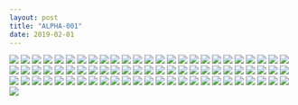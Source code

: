```yaml
---
layout: post
title: "ALPHA-001"
date: 2019-02-01
---
```


![](https://raw.githubusercontent.com/congcongjoy/ModelSpace/master/森萝财团/ALPHA/ALPHA-001/honghuatu.net(1).jpg)
![](https://raw.githubusercontent.com/congcongjoy/ModelSpace/master/森萝财团/ALPHA/ALPHA-001/honghuatu.net(2).jpg)
![](https://raw.githubusercontent.com/congcongjoy/ModelSpace/master/森萝财团/ALPHA/ALPHA-001/honghuatu.net(3).jpg)
![](https://raw.githubusercontent.com/congcongjoy/ModelSpace/master/森萝财团/ALPHA/ALPHA-001/honghuatu.net(4).jpg)
![](https://raw.githubusercontent.com/congcongjoy/ModelSpace/master/森萝财团/ALPHA/ALPHA-001/honghuatu.net(5).jpg)
![](https://raw.githubusercontent.com/congcongjoy/ModelSpace/master/森萝财团/ALPHA/ALPHA-001/honghuatu.net(6).jpg)
![](https://raw.githubusercontent.com/congcongjoy/ModelSpace/master/森萝财团/ALPHA/ALPHA-001/honghuatu.net(7).jpg)
![](https://raw.githubusercontent.com/congcongjoy/ModelSpace/master/森萝财团/ALPHA/ALPHA-001/honghuatu.net(8).jpg)
![](https://raw.githubusercontent.com/congcongjoy/ModelSpace/master/森萝财团/ALPHA/ALPHA-001/honghuatu.net(9).jpg)
![](https://raw.githubusercontent.com/congcongjoy/ModelSpace/master/森萝财团/ALPHA/ALPHA-001/honghuatu.net(10).jpg)
![](https://raw.githubusercontent.com/congcongjoy/ModelSpace/master/森萝财团/ALPHA/ALPHA-001/honghuatu.net(11).jpg)
![](https://raw.githubusercontent.com/congcongjoy/ModelSpace/master/森萝财团/ALPHA/ALPHA-001/honghuatu.net(12).jpg)
![](https://raw.githubusercontent.com/congcongjoy/ModelSpace/master/森萝财团/ALPHA/ALPHA-001/honghuatu.net(13).jpg)
![](https://raw.githubusercontent.com/congcongjoy/ModelSpace/master/森萝财团/ALPHA/ALPHA-001/honghuatu.net(14).jpg)
![](https://raw.githubusercontent.com/congcongjoy/ModelSpace/master/森萝财团/ALPHA/ALPHA-001/honghuatu.net(15).jpg)
![](https://raw.githubusercontent.com/congcongjoy/ModelSpace/master/森萝财团/ALPHA/ALPHA-001/honghuatu.net(16).jpg)
![](https://raw.githubusercontent.com/congcongjoy/ModelSpace/master/森萝财团/ALPHA/ALPHA-001/honghuatu.net(17).jpg)
![](https://raw.githubusercontent.com/congcongjoy/ModelSpace/master/森萝财团/ALPHA/ALPHA-001/honghuatu.net(18).jpg)
![](https://raw.githubusercontent.com/congcongjoy/ModelSpace/master/森萝财团/ALPHA/ALPHA-001/honghuatu.net(19).jpg)
![](https://raw.githubusercontent.com/congcongjoy/ModelSpace/master/森萝财团/ALPHA/ALPHA-001/honghuatu.net(20).jpg)
![](https://raw.githubusercontent.com/congcongjoy/ModelSpace/master/森萝财团/ALPHA/ALPHA-001/honghuatu.net(21).jpg)
![](https://raw.githubusercontent.com/congcongjoy/ModelSpace/master/森萝财团/ALPHA/ALPHA-001/honghuatu.net(22).jpg)
![](https://raw.githubusercontent.com/congcongjoy/ModelSpace/master/森萝财团/ALPHA/ALPHA-001/honghuatu.net(23).jpg)
![](https://raw.githubusercontent.com/congcongjoy/ModelSpace/master/森萝财团/ALPHA/ALPHA-001/honghuatu.net(24).jpg)
![](https://raw.githubusercontent.com/congcongjoy/ModelSpace/master/森萝财团/ALPHA/ALPHA-001/honghuatu.net(25).jpg)
![](https://raw.githubusercontent.com/congcongjoy/ModelSpace/master/森萝财团/ALPHA/ALPHA-001/honghuatu.net(26).jpg)
![](https://raw.githubusercontent.com/congcongjoy/ModelSpace/master/森萝财团/ALPHA/ALPHA-001/honghuatu.net(27).jpg)
![](https://raw.githubusercontent.com/congcongjoy/ModelSpace/master/森萝财团/ALPHA/ALPHA-001/honghuatu.net(28).jpg)
![](https://raw.githubusercontent.com/congcongjoy/ModelSpace/master/森萝财团/ALPHA/ALPHA-001/honghuatu.net(29).jpg)
![](https://raw.githubusercontent.com/congcongjoy/ModelSpace/master/森萝财团/ALPHA/ALPHA-001/honghuatu.net(30).jpg)
![](https://raw.githubusercontent.com/congcongjoy/ModelSpace/master/森萝财团/ALPHA/ALPHA-001/honghuatu.net(31).jpg)
![](https://raw.githubusercontent.com/congcongjoy/ModelSpace/master/森萝财团/ALPHA/ALPHA-001/honghuatu.net(32).jpg)
![](https://raw.githubusercontent.com/congcongjoy/ModelSpace/master/森萝财团/ALPHA/ALPHA-001/honghuatu.net(33).jpg)
![](https://raw.githubusercontent.com/congcongjoy/ModelSpace/master/森萝财团/ALPHA/ALPHA-001/honghuatu.net(34).jpg)
![](https://raw.githubusercontent.com/congcongjoy/ModelSpace/master/森萝财团/ALPHA/ALPHA-001/honghuatu.net(35).jpg)
![](https://raw.githubusercontent.com/congcongjoy/ModelSpace/master/森萝财团/ALPHA/ALPHA-001/honghuatu.net(36).jpg)
![](https://raw.githubusercontent.com/congcongjoy/ModelSpace/master/森萝财团/ALPHA/ALPHA-001/honghuatu.net(37).jpg)
![](https://raw.githubusercontent.com/congcongjoy/ModelSpace/master/森萝财团/ALPHA/ALPHA-001/honghuatu.net(38).jpg)
![](https://raw.githubusercontent.com/congcongjoy/ModelSpace/master/森萝财团/ALPHA/ALPHA-001/honghuatu.net(39).jpg)
![](https://raw.githubusercontent.com/congcongjoy/ModelSpace/master/森萝财团/ALPHA/ALPHA-001/honghuatu.net(40).jpg)
![](https://raw.githubusercontent.com/congcongjoy/ModelSpace/master/森萝财团/ALPHA/ALPHA-001/honghuatu.net(41).jpg)
![](https://raw.githubusercontent.com/congcongjoy/ModelSpace/master/森萝财团/ALPHA/ALPHA-001/honghuatu.net(42).jpg)
![](https://raw.githubusercontent.com/congcongjoy/ModelSpace/master/森萝财团/ALPHA/ALPHA-001/honghuatu.net(43).jpg)
![](https://raw.githubusercontent.com/congcongjoy/ModelSpace/master/森萝财团/ALPHA/ALPHA-001/honghuatu.net(44).jpg)
![](https://raw.githubusercontent.com/congcongjoy/ModelSpace/master/森萝财团/ALPHA/ALPHA-001/honghuatu.net(45).jpg)
![](https://raw.githubusercontent.com/congcongjoy/ModelSpace/master/森萝财团/ALPHA/ALPHA-001/honghuatu.net(46).jpg)
![](https://raw.githubusercontent.com/congcongjoy/ModelSpace/master/森萝财团/ALPHA/ALPHA-001/honghuatu.net(47).jpg)
![](https://raw.githubusercontent.com/congcongjoy/ModelSpace/master/森萝财团/ALPHA/ALPHA-001/honghuatu.net(48).jpg)
![](https://raw.githubusercontent.com/congcongjoy/ModelSpace/master/森萝财团/ALPHA/ALPHA-001/honghuatu.net(49).jpg)
![](https://raw.githubusercontent.com/congcongjoy/ModelSpace/master/森萝财团/ALPHA/ALPHA-001/honghuatu.net(50).jpg)
![](https://raw.githubusercontent.com/congcongjoy/ModelSpace/master/森萝财团/ALPHA/ALPHA-001/honghuatu.net(51).jpg)
![](https://raw.githubusercontent.com/congcongjoy/ModelSpace/master/森萝财团/ALPHA/ALPHA-001/honghuatu.net(52).jpg)
![](https://raw.githubusercontent.com/congcongjoy/ModelSpace/master/森萝财团/ALPHA/ALPHA-001/honghuatu.net(53).jpg)
![](https://raw.githubusercontent.com/congcongjoy/ModelSpace/master/森萝财团/ALPHA/ALPHA-001/honghuatu.net(54).jpg)
![](https://raw.githubusercontent.com/congcongjoy/ModelSpace/master/森萝财团/ALPHA/ALPHA-001/honghuatu.net(55).jpg)
![](https://raw.githubusercontent.com/congcongjoy/ModelSpace/master/森萝财团/ALPHA/ALPHA-001/honghuatu.net(56).jpg)
![](https://raw.githubusercontent.com/congcongjoy/ModelSpace/master/森萝财团/ALPHA/ALPHA-001/honghuatu.net(57).jpg)
![](https://raw.githubusercontent.com/congcongjoy/ModelSpace/master/森萝财团/ALPHA/ALPHA-001/honghuatu.net(58).jpg)
![](https://raw.githubusercontent.com/congcongjoy/ModelSpace/master/森萝财团/ALPHA/ALPHA-001/honghuatu.net(59).jpg)
![](https://raw.githubusercontent.com/congcongjoy/ModelSpace/master/森萝财团/ALPHA/ALPHA-001/honghuatu.net(60).jpg)
![](https://raw.githubusercontent.com/congcongjoy/ModelSpace/master/森萝财团/ALPHA/ALPHA-001/honghuatu.net(61).jpg)
![](https://raw.githubusercontent.com/congcongjoy/ModelSpace/master/森萝财团/ALPHA/ALPHA-001/honghuatu.net(62).jpg)
![](https://raw.githubusercontent.com/congcongjoy/ModelSpace/master/森萝财团/ALPHA/ALPHA-001/honghuatu.net(63).jpg)
![](https://raw.githubusercontent.com/congcongjoy/ModelSpace/master/森萝财团/ALPHA/ALPHA-001/honghuatu.net(64).jpg)
![](https://raw.githubusercontent.com/congcongjoy/ModelSpace/master/森萝财团/ALPHA/ALPHA-001/honghuatu.net(65).jpg)
![](https://raw.githubusercontent.com/congcongjoy/ModelSpace/master/森萝财团/ALPHA/ALPHA-001/honghuatu.net(66).jpg)
![](https://raw.githubusercontent.com/congcongjoy/ModelSpace/master/森萝财团/ALPHA/ALPHA-001/honghuatu.net(67).jpg)
![](https://raw.githubusercontent.com/congcongjoy/ModelSpace/master/森萝财团/ALPHA/ALPHA-001/honghuatu.net(68).jpg)
![](https://raw.githubusercontent.com/congcongjoy/ModelSpace/master/森萝财团/ALPHA/ALPHA-001/honghuatu.net(69).jpg)
![](https://raw.githubusercontent.com/congcongjoy/ModelSpace/master/森萝财团/ALPHA/ALPHA-001/honghuatu.net(70).jpg)
![](https://raw.githubusercontent.com/congcongjoy/ModelSpace/master/森萝财团/ALPHA/ALPHA-001/honghuatu.net(71).jpg)
![](https://raw.githubusercontent.com/congcongjoy/ModelSpace/master/森萝财团/ALPHA/ALPHA-001/honghuatu.net(72).jpg)
![](https://raw.githubusercontent.com/congcongjoy/ModelSpace/master/森萝财团/ALPHA/ALPHA-001/honghuatu.net(73).jpg)
![](https://raw.githubusercontent.com/congcongjoy/ModelSpace/master/森萝财团/ALPHA/ALPHA-001/honghuatu.net(74).jpg)
![](https://raw.githubusercontent.com/congcongjoy/ModelSpace/master/森萝财团/ALPHA/ALPHA-001/honghuatu.net(75).jpg)
![](https://raw.githubusercontent.com/congcongjoy/ModelSpace/master/森萝财团/ALPHA/ALPHA-001/honghuatu.net(76).jpg)
